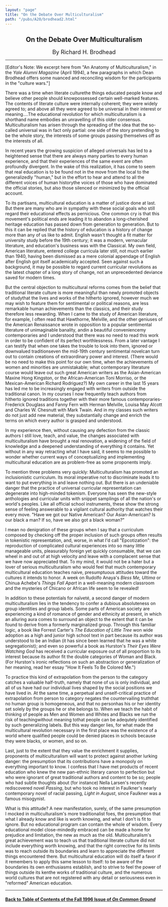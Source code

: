```yaml
---
layout: "page"
title: "On the Debate Over Multiculturalism"
path: "/pubs/A20/brodhead2.html"
---
```

<main> <center><h2>On the Debate Over
Multiculturalism</h2> <font size="+1">By Richard H. Brodhead</font>
</center><hr/>
[Editor's Note: We excerpt here from "An Anatomy of
Multiculturalism," in the <i>Yale Alumni Magazine</i> (April 1994), a few
paragraphs in which Dean Brodhead offers some nuanced and reconciling
wisdom for the participants in the "culture wars."]<p>
There was a time when literate culture­the things educated people
know and
believe other people should know­possessed certain well-marked
features.  The contents of literate culture were internally coherent; they
were widely agreed to; and above
all they were agreed to be universal in their interest or meaning....The
educational revolution for which multiculturalism is a shorthand name
embodies an unravelling of this older consensus.  Multiculturalism has
arisen through the spreading of the idea that the so-called universal was
in fact only partial:  one side of the story pretending to be the whole
story, the interests of some groups passing themselves off as the
interests of all.</p><p>
In recent years the growing suspicion of alleged universals has led to a
heightened sense that there are always many parties to every human
experience, and that their experiences of the same event are often
profoundly divergent.  In the wake of this realization, it has come to
seem that real education is to be found not in the move from the local to
the generalizedly "human," but in the effort to hear and attend to all the
different voices of human history­the voices of those who have
dominated the official stories, but also those silenced or minimized by
the official account.</p><p>
To its partisans, multicultural education is a matter of justice done at
last.  But there are many who are in sympathy with these social goals who
still regard their educational effects as pernicious.  One common cry is
that this movement's political ends
are leading it to abandon a long-cherished heritage education has passed
down from generation to generation.  But to this it can be replied that
the history of education is a history of change more than any of us like
to admit.  English wasn't thought a fit matter for university study before
the 19th century; it was a modern, vernacular literature, and education's
business was with the Classical.  My own field, American literature,
entered college curricula later still, not much earlier than 1940, having
been dismissed as a mere colonial appendage of English after English got
itself academically accepted.  Seen against such a background, it may be
possible to regard current curricular revolutions as the latest chapter of
a long story of change, not an unprecedented deviance saved for modern
times.</p><p>
But the central objection to multicultural reforms comes from the belief
that traditional literate culture is more meaningful than newly promoted
objects of study­that the lives and works of the hitherto ignored,
however much we may wish to feature them for sentimental or political
reasons, are less remarkable human achievements than the classics, and
their study therefore less rewarding.  When I came to the study of
American literature, for example, I often read that Hawthorne, Melville,
and the other geniuses of the American Renaissance wrote in opposition to
a popular sentimental literature of unimaginable banality, and­in a
beautiful convenience­my contemporaries and I understood that there
was no need to read this work in order to be confident of its perfect
worthlessness.  From a later vantage I can testify that when one takes the
trouble to look into them, ignored or downvalued traditions­even the
mid-19th century sentimental novel­can turn out to contain creations
of extraordinary power and interest.  (There would be no need to make this
point for our own time, when the achievements of women and minorities are
unmistakable; what contemporary literature course would leave out such
great American writers as the Asian-American Maxine Hong Kingston, or the
African-American Toni Morriso, or the Mexican-American Richard Rodriguez?)
My own career in the last 15 years has led me to be increasingly engaged
with writers from outside the traditional canon.  In my courses I now
frequently teach authors from hitherto ignored traditions together with
their more famous contemporaries­Frederick Douglass and Fanny Fern
with Herman Melville, Louisa May Alcott and Charles W. Chesnutt with Mark
Twain.  And in my classes such writers do not just add new material, they
substantially change and enrich the terms on which every author is grasped
and understood.</p><p>
In my experience then, without causing any defection from the classic
authors I still love, teach, and value, the changes associated with
multiculturalism have brought a real renovation, a widening of the field
of knowledge and a deepened understanding of everything it contains.  Yet
without in any way retracting what I have said, it seems to me possible to
wonder whether current ways of conceptualizing and implementing
multicultural education are as problem-free as some proponents imply.</p><p>
To mention three problems very quickly:  Multiculturalism has promoted an
inclusionistic curriculum.  Its moral imperative not to discriminate
leads it to want to put everything in and leave nothing out.  But there is
an undeniable danger that the practice of universal curricular
representation can degenerate into high-minded tokenism.  Everyone has
seen the new-style anthologies and curricular units with snippet samplings
of all the nation's or world's peoples.  Like all official school
instruments, these show the strong sense of feeling answerable to a
vigilant cultural authority that watches their every move.  "Have we got
our Native American?  Our Asian-American?  Is our black a man?  If so,
have we also got a black woman?"</p><p>
I mean no denigration of these groups when I say that a curriculum
composed by checking off the proper inclusion of such groups often results
in tokenistic representation, and, worse, in what I'd call "Epcotization":
the reproduction of complicated cultural experiences into so many little
manageable units, pleasurably foreign yet quickly consumable, that we can
wheel in and out of at high velocity and leave with a complacent sense
that we have now appreciated that.  To my mind, it would not be a hater
but a lover of serious multiculturalism who would feel that much
contemporary multicultural education teaches naive, presumptuous attitudes
toward the cultures it intends to honor.  A week on Rudolfo Anaya's
<i>Bless Me, Ultima</i> or Chinua Achebe's <i>Things Fall Apart</i> in a
well-meaning modern classroom and the mysteries of Chicano or African life
seem to lie revealed!</p><p>
In addition to these potentials for naïveté, a second danger
of modern multiculturalism lies in the tendency to confer a dubious
absoluteness on group identities and group labels.  Some parts of American
society are experiencing a kind of romance of gender and ethnicity at
present, in which an alluring aura comes to surround an object to the
extent that it can be found to derive from a formerly marginalized group.
Through this familiar logic, a book like Forrest Carter's <i>The Education
of Little Tree</i> won wide adoption as a high and junior high school text
in part because its author was understood to be an Indian (it has since
been learned that he was a white segregationist); and even so powerful a
book as Hurston's <i>Their Eyes Were Watching God</i> has received a
curricular exposure out of all proportion to its interest because its
author fit the double categories of Woman and Black.  (For Hurston's
ironic reflections on such an abstraction or generalization of her
meaning, read her essay "How It Feels To Be Colored Me.")
</p><p>
To practice this kind of extrapolation from the person to the category
catches a valuable half-truth, namely that none of us is only individual,
and all of us have had our individual lives shaped by the social positions
we have lived in.  At the same time, a perpetual and unself-critical
practice of extrapolation from person to category negates the
countervailing truth­that no human group is homogeneous, and that no
personhas his or her identity set solely by the groups he or she belongs
to.  When we
teach the habit of thinking of people as Men and Women and Whites and
Blacks we run the risk of teaching­without meaning to­that
people can be adequtely identified by such generalizing labels.  But this
way danger lies, for what made the multicultural revolution necessary in
the first place was the existence of a world where qualified people could
be denied places in schools because they were blacks, or women, and so
on.</p><p>
Last, just to the extent that they value the enrichment it supplies,
proponents of multiculturalism will want to protect against another
lurking danger:  the presumption that its contributions have a monopoly on
everything important to know.  I confess that I have met products of
recent education who knew the new pan-ethnic literary canon to perfection
but who were ignorant of great traditional authors and content to be so;
people who had subtle thoughts about (for instance) Nella Larsen's
recently rediscovered novel <i>Passing</i>, but who took no interest in
Faulkner's nearly contemporary novel of racial passing, <i>Light in
August</i>, since Faulkner was a famous misogynist.</p><p>
What is this attitude?  A new manifestation, surely, of the same
presumption I mocked in multiculturalism's more traditionalist foes, the
presumption that what I already know and like is worth knowing, and what I
don't is fit to ignore.  But no educational program can contain the whole
of wisdom.  Every educational model close-mindedly embraced can be made a
home for prejudice and limitation, the new as much as the old.
Multiculturalism's great achievement was to teach us that traditional
literate culture did not include everything worth knowing, and that the
right corrective for its limits was to reach outside its boundaries and
learn to appreciate the different things encountered there.  But
multicultural education will do itself a favor if it remembers to apply
this same lesson to itself:  to be aware of the boundaries its own
enthusiasms establish, and to strive to feel the power of things outside
its ken­the works of traditional culture, and the numerous world
cultures that are not registered
with any detail or seriousness even in "reformed" American education.
</p><hr/>
<h4><a href="/pubs/A20/">Back to
Table of Contents of the Fall 1996 Issue of <i>On Common
Ground</i></a>
</h4>
</main>
